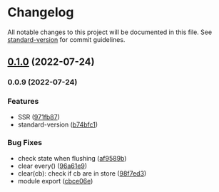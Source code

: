 # Changelog

All notable changes to this project will be documented in this file. See [standard-version](https://github.com/conventional-changelog/standard-version) for commit guidelines.

## [0.1.0](https://github.com/foreverido/timen/compare/v0.0.9...v0.1.0) (2022-07-24)

### 0.0.9 (2022-07-24)


### Features

* SSR ([971fb87](https://github.com/foreverido/timen/commit/971fb874099ab22b6c4fe07c190e4eb4965858b4))
* standard-version ([b74bfc1](https://github.com/foreverido/timen/commit/b74bfc14cb1d503852d232e321548f48e20ee31f))


### Bug Fixes

* check state when flushing ([af9589b](https://github.com/foreverido/timen/commit/af9589bb2b822fd82b523e66c54678bb2303fc04))
* clear every() ([96a61e9](https://github.com/foreverido/timen/commit/96a61e989df1b237b3a2d4ef436a5a141ce12e98))
* clear(cb): check if cb are in store ([98f7ed3](https://github.com/foreverido/timen/commit/98f7ed30f2d3881c08d56d9858ae3d3a120b669b))
* module export ([cbce06e](https://github.com/foreverido/timen/commit/cbce06ed51e1200a42e2feb6b117aeb72ae92df4))
